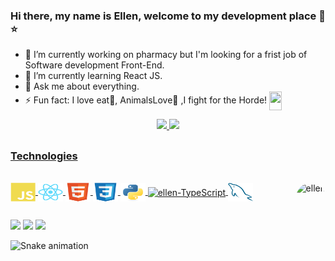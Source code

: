 ### Hi there, my name is Ellen, welcome to my development place :crescent_moon::star:

- 🔭 I’m currently working on pharmacy but I'm looking for a frist job of Software development Front-End.
- 🌱 I’m currently learning React JS.
- 💬 Ask me about everything.
- ⚡ Fun fact: I love eat:heartbeat:, AnimalsLove:purple_heart: ,I fight for the Horde! <img align="center" height="30" width="20" src="https://user-images.githubusercontent.com/97070293/173248704-e3eaf44c-dde1-4e2b-b627-97f2b4122c4f.png">



<div align="center">
  <a href="https://github.com/ellen-ls">
  <img height="160em" src="https://github-readme-stats.vercel.app/api?username=ellen-ls&show_icons=true&theme=midnight-purple&include_all_commits=true&count_private=true"/>
  <img height="160em" src="https://github-readme-stats.vercel.app/api/top-langs/?username=ellen-ls&layout=compact&langs_count=7&theme=midnight-purple"/>
</div>
  
##
  ### **Technologies**
  
  <div style="display: inline_block"><br>
  <img align="center" alt="ellen-Js" height="30" width="40" src="https://raw.githubusercontent.com/devicons/devicon/master/icons/javascript/javascript-plain.svg">
  <img align="center" alt="ellen-React" height="30" width="40" src="https://raw.githubusercontent.com/devicons/devicon/master/icons/react/react-original.svg">
  <img align="center" alt="ellen-HTML" height="30" width="40" src="https://raw.githubusercontent.com/devicons/devicon/master/icons/html5/html5-original.svg">
  <img align="center" alt="ellen-CSS" height="30" width="40" src="https://raw.githubusercontent.com/devicons/devicon/master/icons/css3/css3-original.svg">
  <img align="center" alt="ellen-Python" height="30" width="40" src="https://raw.githubusercontent.com/devicons/devicon/master/icons/python/python-original.svg">
  <img align="center" alt="ellen-TypeScript" height="30" width="40" src="https://raw.githubusercontent.com/devicons/devicon/master/icons/typescript/typescrript-original.svg">
  <img align="center" alt="ellen-MySQL" height="30" width="40" src="https://raw.githubusercontent.com/devicons/devicon/master/icons/mysql/mysql-original.svg">
  <img align="right" alt="ellen" height="150" style="border-radius:50px;" src="https://i.picasion.com/pic92/9330f651ae1b4e586074ee62ea5a3f66.gif">
  
</div>

  
  ##
  <div> 
  
   <a href = "mailto:ellen.l.s1996@gmail.com"><img src="https://img.shields.io/badge/-Gmail-%23333?style=for-the-badge&logo=gmail&logoColor=white" target="_blank"></a>
  <a href="https://www.linkedin.com/in/ellen-lima-e-silva/" target="_blank"><img src="https://img.shields.io/badge/-LinkedIn-%230077B5?style=for-the-badge&logo=linkedin&logoColor=white" target="_blank"></a>
    <a href= "https://wa.me/5585999734398" target="_blank"><img src="https://img.shields.io/badge/WhatsApp-25D366?style=for-the-badge&logo=whatsapp&logoColor=white" target="_blank"></a>
 
  ![Snake animation](https://github.com/ellen-ls/ellen-ls/blob/output/github-contribution-grid-snake.svg)
 
</div>


